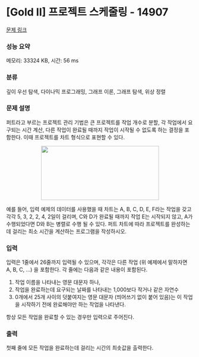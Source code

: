 # [Gold II] 프로젝트 스케줄링 - 14907 

[문제 링크](https://www.acmicpc.net/problem/14907) 

### 성능 요약

메모리: 33324 KB, 시간: 56 ms

### 분류

깊이 우선 탐색, 다이나믹 프로그래밍, 그래프 이론, 그래프 탐색, 위상 정렬

### 문제 설명

<p>퍼트라고 부르는 프로젝트 관리 기법은 큰 프로젝트를 작업 개수로 분할, 각 작업에서 요구되는 시간 계산, 다른 작업이 완료될 때까지 작업이 시작될 수 없도록 하는 결정을 포함한다. 이때 프로젝트를 차트 형식으로 표현할 수 있다.</p>

<p style="text-align: center;"><img alt="" src="https://onlinejudgeimages.s3-ap-northeast-1.amazonaws.com/problem/14907/1.png" style="height:146px; width:317px"></p>

<p>예를 들어, 입력 예제의 데이터를 사용했을 때 차트는 A, B, C, D, E, F라는 작업을 갖고 각각 5, 3, 2, 2, 4, 2일이 걸리며, C와 D가 완료될 때까지 작업 E는 시작되지 않고, A가 수행되었다면 D와 B는 병렬로 수행 될 수 있다. 퍼트 차트에 따라 프로젝트를 완성하는데 걸리는 최소 시간을 계산하는 프로그램을 작성하시오.</p>

### 입력 

 <p>입력은 1줄에서 26줄까지 입력될 수 있으며, 각각은 다른 작업 (위 예제에서 말하자면 A, B, C, …) 을 포함한다. 각 줄에는 다음과 같은 내용이 포함된다.</p>

<ol>
	<li>작업 이름을 나타내는 영문 대문자 하나,</li>
	<li>작업을 완료하는데 요구되는 날짜를 나타내는 1,000보다 작거나 같은 자연수</li>
	<li>0개에서 25개 사이의 덧붙여지는 영문 대문자 (띄어쓰기 없이 붙어 있음)는 이 작업을 시작하기 전에 완료해야만 하는 작업을 나타낸다.</li>
</ol>

<p>항상 모든 작업을 완료할 수 있는 경우만 입력으로 주어진다.</p>

### 출력 

 <p>첫째 줄에 모든 작업을 완료하는데 걸리는 시간의 최솟값을 출력한다.</p>

